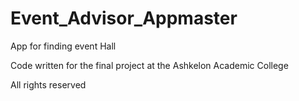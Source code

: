 # Event_Advisor_Appmaster

App for finding event Hall

Code written for the final project at the Ashkelon Academic College

All rights reserved
